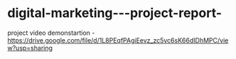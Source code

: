 # digital-marketing---project-report- 
project video demonstartion -https://drive.google.com/file/d/1L8PEqfPAgiEevz_zc5vc6sK66dIDhMPC/view?usp=sharing

